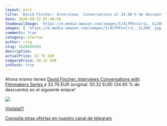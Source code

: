 ```yaml
---
layout: post
title: 'David Fincher: Interviews  Conversations al 34.90 % de descuento'
date: 2020-09-22 07:40:50
thumbnailImage: 'https://m.media-amazon.com/images/I/41fMtncCriL._SL200_.jpg'
images: [ 'https://m.media-amazon.com/images/I/41fMtncCriL._SL200_.jpg' ]
comments: true
category: ofertas
author: ring
slug: 1628460369
description:
actualPrice: 32.76 EUR
comparePrice: 50.32 EUR
inStock: true
---
```


Ahora mismo tienes [David Fincher: Interviews  Conversations with Filmmakers Series ](https://www.amazon.com/dp/1628460369/?tag=redken08-20) a 32.76 EUR (original: 50.32 EUR) (34.90 %  de descuento) en el siguiente enlace!

[![](https://m.media-amazon.com/images/I/41fMtncCriL._SL200_.jpg)](https://www.amazon.com/dp/1628460369/?tag=redken08-20)

[Visítala!!!](https://www.amazon.com/dp/1628460369/?tag=redken08-20)

[Consulta otras ofertas en nuestro canal de telegram](https://t.me/s/ofertas25)
